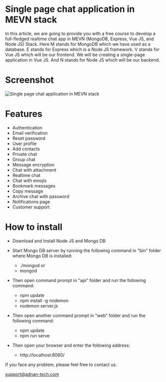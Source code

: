 # Single page chat application in MEVN stack

In this article, we are going to provide you with a free course to develop a full-fledged realtime chat app in MEVN (MongoDB, Express, Vue JS, and Node JS) Stack. Here M stands for MongoDB which we have used as a database. E stands for Express which is a Node JS framework. V stands for Vue JS which will be our frontend. We will be creating a single-page application in Vue JS. And N stands for Node JS which will be our backend.

# Screenshot

![Single page chat application in MEVN stack](https://adnan-tech.com/uploads/Single-page-chat-application-in-Vue-JS-Node-JS-and-Mongo-DB.png)

# Features

- Authentication
- Email verification
- Reset password
- User profile
- Add contacts
- Private chat
- Group chat
- Message encryption
- Chat with attachment
- Realtime chat
- Chat with emojis
- Bookmark messages
- Copy message
- Archive chat with password
- Notifications page
- Customer support

# How to install

- Download and Install Node JS and Mongo DB

- Start Mongo DB server by running the following command in "bin" folder where Mongo DB is installed:
    - ./mongod
    or
    - mongod

- Then open command prompt in "api" folder and run the following command:
    - npm update
    - npm install -g nodemon
    - nodemon server.js

- Then open another command prompt in "web" folder and run the following command:
    - npm update
    - npm run serve

- Then open your browser and enter the following address:
    - http://localhost:8080/

If you face any problem, please feel free to contact us.

support@adnan-tech.com